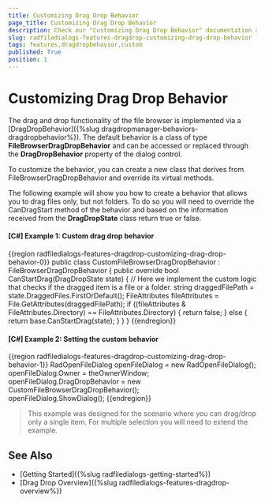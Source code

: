 ```yaml
---
title: Customizing Drag Drop Behavior
page_title: Customizing Drag Drop Behavior
description: Check our "Customizing Drag Drop Behavior" documentation article for the RadFileDialogs WPF control.
slug: radfiledialogs-features-dragdrop-customizing-drag-drop-behavior
tags: features,dragdropbehavior,custom
published: True
position: 1
---
```


# Customizing Drag Drop Behavior

The drag and drop functionality of the file browser is implemented via a [DragDropBehavior]({%slug dragdropmanager-behaviors-dragdropbehavior%}). The default behavior is a class of type __FileBrowserDragDropBehavior__ and can be accessed or replaced through the __DragDropBehavior__ property of the dialog control.

To customize the behavior, you can create a new class that derives from FileBrowserDragDropBehavior and override its virtual methods. 

The following example will show you how to create a behavior that allows you to drag files only, but not folders. To do so you will need to override the CanDragStart method of the behavior and based on the information received from the __DragDropState__ class return true or false.

#### __[C#] Example 1: Custom drag drop behavior__ 
{{region radfiledialogs-features-dragdrop-customizing-drag-drop-behavior-0}}
	public class CustomFileBrowserDragDropBehavior : FileBrowserDragDropBehavior
	{
		public override bool CanStartDrag(DragDropState state)
		{
			// Here we implement the custom logic that checks if the dragged item is a file or a folder.
			string draggedFilePath = state.DraggedFiles.FirstOrDefault();
			FileAttributes fileAttributes = File.GetAttributes(draggedFilePath);
			if ((fileAttributes & FileAttributes.Directory) == FileAttributes.Directory)
			{
				return false;
			}
			else
			{
				return base.CanStartDrag(state);
			}
		}
	}
{{endregion}}

#### __[C#] Example 2: Setting the custom behavior__
{{region radfiledialogs-features-dragdrop-customizing-drag-drop-behavior-1}}
	RadOpenFileDialog openFileDialog = new RadOpenFileDialog();
	openFileDialog.Owner = theOwnerWindow;
	openFileDialog.DragDropBehavior = new CustomFileBrowserDragDropBehavior();	
	openFileDialog.ShowDialog();
{{endregion}}

> This example was designed for the scenario where you can drag/drop only a single item. For multiple selection you will need to extend the example.

## See Also  
* [Getting Started]({%slug radfiledialogs-getting-started%})
* [Drag Drop Overview]({%slug radfiledialogs-features-dragdrop-overview%})
